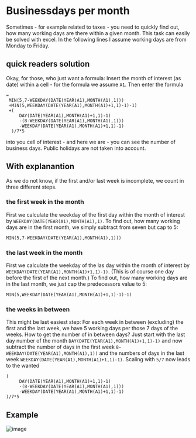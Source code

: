 # Businessdays per month

Sometimes - for example related to taxes - you need to quickly find out, how many working days are there within a given month.
This task can easily be solved with excel. In the following lines I assume working days are from Monday to Friday.

## quick readers solution

Okay, for those, who just want a formula: Insert the month of interest (as date) within a cell - for the formula we assume `A1`.
Then enter the formula

```excel
=
 MIN(5,7-WEEKDAY(DATE(YEAR(A1),MONTH(A1),1)))
 +MIN(5,WEEKDAY(DATE(YEAR(A1),MONTH(A1)+1,1)-1)-1)
 +(
     DAY(DATE(YEAR(A1),MONTH(A1)+1,1)-1)
     -(8-WEEKDAY(DATE(YEAR(A1),MONTH(A1),1)))
     -WEEKDAY(DATE(YEAR(A1),MONTH(A1)+1,1)-1)
  )/7*5
```

into you cell of interest - and here we are - you can see the number of business days. Public holidays are not taken into account.

## With explanantion

As we do not know, if the first and/or last week is incomplete, we count in three different steps.

### the first week in the month

First we calculate the weekday of the first day within the month of interest by `WEEKDAY(DATE(YEAR(A1),MONTH(A1),1)`.
To find out, how many working days are in the first month, we simply subtract from seven but cap to 5:

```excel
MIN(5,7-WEEKDAY(DATE(YEAR(A1),MONTH(A1),1)))
```

### the last week in the month

First we calculate the weekday of the las day within the month of interest by `WEEKDAY(DATE(YEAR(A1),MONTH(A1)+1,1)-1)`. (This is of course one day before the first of the next month.)
To find out, how many working days are in the last month, we just cap the predecessors value to 5:

```excel
MIN(5,WEEKDAY(DATE(YEAR(A1),MONTH(A1)+1,1)-1)-1)
```

### the weeks in between

This might be last easiest step: For each week in between (excluding) the first and the last week, we have 5 working days per those 7 days of the weeks.
How to get the number of in between days?
Just start with the last day number of the month `DAY(DATE(YEAR(A1),MONTH(A1)+1,1)-1)` and now subtract the number of days in the first week `8-WEEKDAY(DATE(YEAR(A1),MONTH(A1),1))` and the numbers of days in the last week `WEEKDAY(DATE(YEAR(A1),MONTH(A1)+1,1)-1)`.
Scaling with `5/7` now leads to the wanted

```excel
(
     DAY(DATE(YEAR(A1),MONTH(A1)+1,1)-1)
     -(8-WEEKDAY(DATE(YEAR(A1),MONTH(A1),1)))
     -WEEKDAY(DATE(YEAR(A1),MONTH(A1)+1,1)-1)
)/7*5
```

## Example

![image](https://user-images.githubusercontent.com/230051/139531200-87f4ae2d-d8c2-4a4d-bd7a-05e3c83c841a.png)
